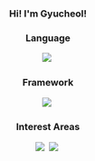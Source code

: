 <h3 align="center">Hi! I'm Gyucheol!</h3>
<h3 align="center">Language</h3>
<p align="center">
  <img src="https://img.shields.io/badge/Python-3776AB?style=flat-square&logo=Python&logoColor=white"/>&nbsp;
<h3 align="center">Framework</h3>
<p align="center">
  <img src="https://img.shields.io/badge/PyTorch-EE4C2C?style=flat-square&logo=PyTorch&logoColor=white"/>&nbsp;
<h3 align="center">Interest Areas</h3>
<p align="center">
  <img src="https://img.shields.io/badge/TensorFlow-FF6F00?style=flat-square&logo=CV&logoColor=white"/>&nbsp;
  <img src="https://img.shields.io/badge/NLP-3D8B37?style=flat-square&logo=NLP&logoColor=white"/>&nbsp;
</p>
